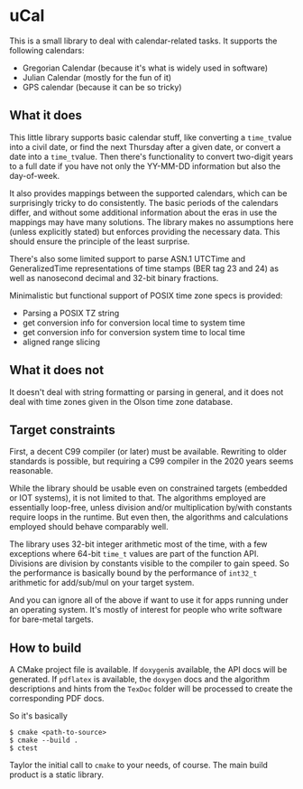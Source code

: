 # uCal

This is a small library to deal with calendar-related tasks. It
supports the following calendars:

 + Gregorian Calendar (because it's what is widely used in software)
 + Julian Calendar (mostly for the fun of it)
 + GPS calendar (because it can be so tricky)

## What it does

This little library supports basic calendar stuff, like converting a
`time_t`value into a civil date, or find the next Thursday after a
given date, or convert a date into a `time_t`value.  Then there's
functionality to convert two-digit years to a full date if you have
not only the YY-MM-DD information but also the day-of-week.

It also provides mappings between the supported calendars, which can
be surprisingly tricky to do consistently.  The basic periods of the
calendars differ, and without some additional information about the
eras in use the mappings may have many solutions.  The library makes
no assumptions here (unless explicitly stated) but enforces providing
the necessary data.  This should ensure the principle of the least
surprise.

There's also some limited support to parse ASN.1 UTCTime and
GeneralizedTime representations of time stamps (BER tag 23 and 24) as
well as nanosecond decimal and 32-bit binary fractions.

Minimalistic but functional support of POSIX time zone specs is provided:
 + Parsing a POSIX TZ string
 + get conversion info for conversion local time to system time
 + get conversion info for conversion system time to local time
 + aligned range slicing

## What it does not

It doesn't deal with string formatting or parsing in general, and it
does not deal with time zones given in the Olson time zone database.


## Target constraints

First, a decent C99 compiler (or later) must be available. Rewriting
to older standards is possible, but requiring a C99 compiler in the
2020 years seems reasonable.

While the library should be usable even on constrained targets
(embedded or IOT systems), it is not limited to that.  The algorithms
employed are essentially loop-free, unless division and/or
multiplication by/with constants require loops in the runtime.  But
even then, the algorithms and calculations employed should behave
comparably well.
 
The library uses 32-bit integer arithmetic most of the time, with a
few exceptions where 64-bit `time_t` values are part of the function
API.  Divisions are division by constants visible to the compiler to
gain speed. So the performance is basically bound by the performance
of `int32_t` arithmetic for add/sub/mul on your target system.

And you can ignore all of the above if want to use it for apps running
under an operating system. It's mostly of interest for people who
write software for bare-metal targets.
 
 
## How to build

A CMake project file is available.  If `doxygen`is available, the API
docs will be generated.  If `pdflatex` is available, the `doxygen`
docs and the algorithm descriptions and hints from the `TexDoc` folder
will be processed to create the corresponding PDF docs.

So it's basically

    $ cmake <path-to-source>
    $ cmake --build .
    $ ctest

Taylor the initial call to `cmake` to your needs, of course. The main
build product is a static library.
